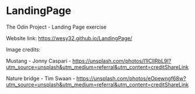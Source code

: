 # LandingPage
The Odin Project - Landing Page exercise

Website link: https://wesy32.github.io/LandingPage/


Image credits: 

Mustang - Jonny Caspari - https://unsplash.com/photos/l1ICIlRbL9I?utm_source=unsplash&utm_medium=referral&utm_content=creditShareLink

Nature bridge - Tim Swaan - https://unsplash.com/photos/eOpewngf68w?utm_source=unsplash&utm_medium=referral&utm_content=creditShareLink